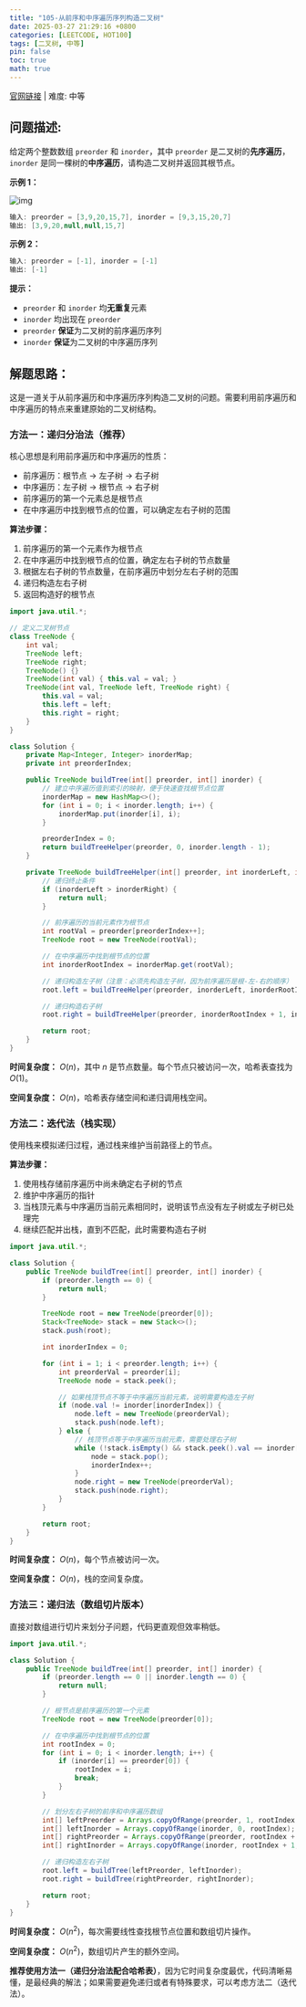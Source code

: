 ```yaml
---
title: "105-从前序和中序遍历序列构造二叉树"
date: 2025-03-27 21:29:16 +0800
categories: [LEETCODE, HOT100]
tags: [二叉树, 中等]
pin: false
toc: true
math: true
---
```


[官网链接](https://leetcode.cn/problems/construct-binary-tree-from-preorder-and-inorder-traversal/) \| 难度: 中等

## 问题描述:

给定两个整数数组 `preorder` 和 `inorder`，其中 `preorder` 是二叉树的**先序遍历**， `inorder` 是同一棵树的**中序遍历**，请构造二叉树并返回其根节点。

**示例 1：**

![img](../assets/img/posts/leetcode/p105_0.jpg)

```java
输入: preorder = [3,9,20,15,7], inorder = [9,3,15,20,7]
输出: [3,9,20,null,null,15,7]
```

**示例 2：**

```java
输入: preorder = [-1], inorder = [-1]
输出: [-1]
```

**提示：**

- `preorder` 和 `inorder` 均**无重复**元素
- `inorder` 均出现在 `preorder`
- `preorder` **保证**为二叉树的前序遍历序列
- `inorder` **保证**为二叉树的中序遍历序列

## 解题思路：

这是一道关于从前序遍历和中序遍历序列构造二叉树的问题。需要利用前序遍历和中序遍历的特点来重建原始的二叉树结构。

### 方法一：递归分治法（推荐）

核心思想是利用前序遍历和中序遍历的性质：

- 前序遍历：根节点 → 左子树 → 右子树
- 中序遍历：左子树 → 根节点 → 右子树
- 前序遍历的第一个元素总是根节点
- 在中序遍历中找到根节点的位置，可以确定左右子树的范围

**算法步骤：**

1. 前序遍历的第一个元素作为根节点
2. 在中序遍历中找到根节点的位置，确定左右子树的节点数量
3. 根据左右子树的节点数量，在前序遍历中划分左右子树的范围
4. 递归构造左右子树
5. 返回构造好的根节点

```java
import java.util.*;

// 定义二叉树节点
class TreeNode {
    int val;
    TreeNode left;
    TreeNode right;
    TreeNode() {}
    TreeNode(int val) { this.val = val; }
    TreeNode(int val, TreeNode left, TreeNode right) {
        this.val = val;
        this.left = left;
        this.right = right;
    }
}

class Solution {
    private Map<Integer, Integer> inorderMap;
    private int preorderIndex;

    public TreeNode buildTree(int[] preorder, int[] inorder) {
        // 建立中序遍历值到索引的映射，便于快速查找根节点位置
        inorderMap = new HashMap<>();
        for (int i = 0; i < inorder.length; i++) {
            inorderMap.put(inorder[i], i);
        }

        preorderIndex = 0;
        return buildTreeHelper(preorder, 0, inorder.length - 1);
    }

    private TreeNode buildTreeHelper(int[] preorder, int inorderLeft, int inorderRight) {
        // 递归终止条件
        if (inorderLeft > inorderRight) {
            return null;
        }

        // 前序遍历的当前元素作为根节点
        int rootVal = preorder[preorderIndex++];
        TreeNode root = new TreeNode(rootVal);

        // 在中序遍历中找到根节点的位置
        int inorderRootIndex = inorderMap.get(rootVal);

        // 递归构造左子树（注意：必须先构造左子树，因为前序遍历是根-左-右的顺序）
        root.left = buildTreeHelper(preorder, inorderLeft, inorderRootIndex - 1);

        // 递归构造右子树
        root.right = buildTreeHelper(preorder, inorderRootIndex + 1, inorderRight);

        return root;
    }
}
```

**时间复杂度：** $O(n)$，其中 $n$ 是节点数量。每个节点只被访问一次，哈希表查找为 $O(1)$。

**空间复杂度：** $O(n)$，哈希表存储空间和递归调用栈空间。

### 方法二：迭代法（栈实现）

使用栈来模拟递归过程，通过栈来维护当前路径上的节点。

**算法步骤：**

1. 使用栈存储前序遍历中尚未确定右子树的节点
2. 维护中序遍历的指针
3. 当栈顶元素与中序遍历当前元素相同时，说明该节点没有左子树或左子树已处理完
4. 继续匹配并出栈，直到不匹配，此时需要构造右子树

```java
import java.util.*;

class Solution {
    public TreeNode buildTree(int[] preorder, int[] inorder) {
        if (preorder.length == 0) {
            return null;
        }

        TreeNode root = new TreeNode(preorder[0]);
        Stack<TreeNode> stack = new Stack<>();
        stack.push(root);

        int inorderIndex = 0;

        for (int i = 1; i < preorder.length; i++) {
            int preorderVal = preorder[i];
            TreeNode node = stack.peek();

            // 如果栈顶节点不等于中序遍历当前元素，说明需要构造左子树
            if (node.val != inorder[inorderIndex]) {
                node.left = new TreeNode(preorderVal);
                stack.push(node.left);
            } else {
                // 栈顶节点等于中序遍历当前元素，需要处理右子树
                while (!stack.isEmpty() && stack.peek().val == inorder[inorderIndex]) {
                    node = stack.pop();
                    inorderIndex++;
                }
                node.right = new TreeNode(preorderVal);
                stack.push(node.right);
            }
        }

        return root;
    }
}
```

**时间复杂度：** $O(n)$，每个节点被访问一次。

**空间复杂度：** $O(n)$，栈的空间复杂度。

### 方法三：递归法（数组切片版本）

直接对数组进行切片来划分子问题，代码更直观但效率稍低。

```java
import java.util.*;

class Solution {
    public TreeNode buildTree(int[] preorder, int[] inorder) {
        if (preorder.length == 0 || inorder.length == 0) {
            return null;
        }

        // 根节点是前序遍历的第一个元素
        TreeNode root = new TreeNode(preorder[0]);

        // 在中序遍历中找到根节点的位置
        int rootIndex = 0;
        for (int i = 0; i < inorder.length; i++) {
            if (inorder[i] == preorder[0]) {
                rootIndex = i;
                break;
            }
        }

        // 划分左右子树的前序和中序遍历数组
        int[] leftPreorder = Arrays.copyOfRange(preorder, 1, rootIndex + 1);
        int[] leftInorder = Arrays.copyOfRange(inorder, 0, rootIndex);
        int[] rightPreorder = Arrays.copyOfRange(preorder, rootIndex + 1, preorder.length);
        int[] rightInorder = Arrays.copyOfRange(inorder, rootIndex + 1, inorder.length);

        // 递归构造左右子树
        root.left = buildTree(leftPreorder, leftInorder);
        root.right = buildTree(rightPreorder, rightInorder);

        return root;
    }
}
```

**时间复杂度：** $O(n^2)$，每次需要线性查找根节点位置和数组切片操作。

**空间复杂度：** $O(n^2)$，数组切片产生的额外空间。

**推荐使用方法一（递归分治法配合哈希表）**，因为它时间复杂度最优，代码清晰易懂，是最经典的解法；如果需要避免递归或者有特殊要求，可以考虑方法二（迭代法）。
